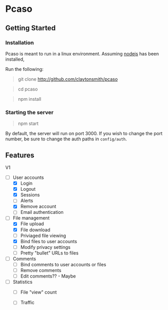 # Pcaso


## Getting Started 

### Installation

Pcaso is meant to run in a linux environment. Assuming [nodejs](https://nodejs.org/en/download/package-manager/) has been installed, 

Run the following:
> git clone http://github.com/claytonsmith/pcaso

> cd pcaso

> npm install

### Starting the server
> npm start 

By default, the server will run on port 3000. If you wish to change the port number, be sure to change the auth paths in `config/auth`.

## Features

V1 

- [ ] User accounts 
  - [X] Login 
  - [X] Logout
  - [X] Sessions 
  - [ ] Alerts 
  - [X] Remove account
  - [ ] Email authentication
- [ ] File management
  - [X] File upload
  - [X] File download
  - [ ] Priviaged file viewing 
  - [X] Bind files to user accounts 
  - [ ] Modify privacy settings
  - [ ] Pretty "bullet" URLs to files 
- [ ] Comments
  - [ ] Bind comments to user accounts or files
  - [ ] Remove comments
  - [ ] Edit comments?? - Maybe
- [ ] Statistics
  - [ ] File "view" count
  - [ ] Traffic





 